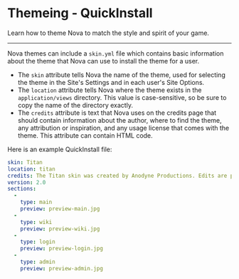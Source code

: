 # Themeing - QuickInstall

Learn how to theme Nova to match the style and spirit of your game.

---

Nova themes can include a `skin.yml` file which contains basic information about the theme that Nova can use to install the theme for a user.

- The `skin` attribute tells Nova the name of the theme, used for selecting the theme in the Site's Settings and in each user's Site Options.
- The `location` attribute tells Nova where the theme exists in the `application/views` directory. This value is case-sensitive, so be sure to copy the name of the directory exactly.
- The `credits` attribute is text that Nova uses on the credits page that should contain information about the author, where to find the theme, any attribution or inspiration, and any usage license that comes with the theme. This attribute can contain HTML code.

Here is an example QuickInstall file:

```yaml
skin: Titan
location: titan
credits: The Titan skin was created by Anodyne Productions. Edits are permissible provided the original credits remain intact.
version: 2.0
sections:
  -
    type: main
    preview: preview-main.jpg
  -
    type: wiki
    preview: preview-wiki.jpg
  -
    type: login
    preview: preview-login.jpg
  -
    type: admin
    preview: preview-admin.jpg
```
